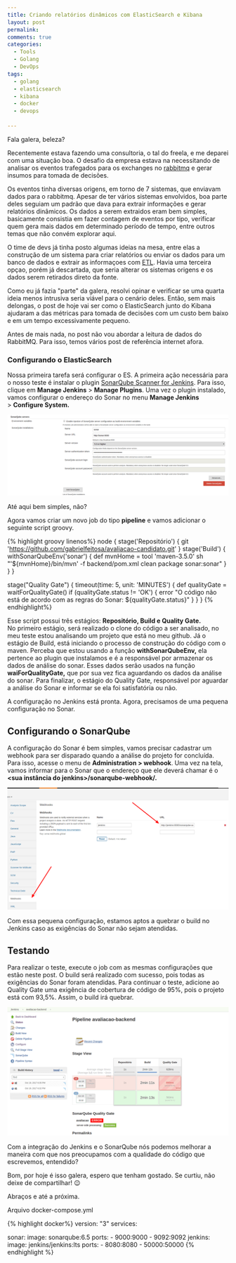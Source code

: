```yaml
---
title: Criando relatórios dinâmicos com ElasticSearch e Kibana
layout: post
permalink: 
comments: true
categories:
  - Tools
  - Golang
  - DevOps
tags:
  - golang
  - elasticsearch
  - kibana
  - docker
  - devops
  
---
```

Fala galera, beleza?

Recentemente estava fazendo uma consultoria, o tal do freela, e me deparei com uma situação boa. O desafio da empresa estava na necessitando de analisar os eventos trafegados para os exchanges no [rabbitmq](https://www.rabbitmq.com/) e gerar insumos para tomada de decisões.  

Os eventos tinha diversas origens, em torno de 7 sistemas, que enviavam dados para o rabbitmq. Apesar de ter vários sistemas envolvidos, boa parte deles seguiam um padrão que dava para extrair informações e gerar relatórios dinâmicos. Os dados a serem extraidos eram bem simples, basicamente consistia em fazer contagem de eventos por tipo, verificar quem gera mais dados em determinado período de tempo, entre outros temas que não convém explorar aqui.

O time de devs já tinha posto algumas ideias na mesa, entre elas a construção de um sistema para criar relatórios ou enviar os dados para um banco de dados e extrair as informaçoes com [ETL](https://pt.wikipedia.org/wiki/Extract,_transform,_load). Havia uma terceira opçao, porém já descartada, que seria alterar os sistemas origens e os dados serem retirados direto da fonte.

Como eu já fazia "parte" da galera, resolvi opinar e verificar se uma quarta ideia menos intrusiva seria viável para o cenário deles. Então, sem mais delongas, o post de hoje vai ser como o ElasticSearch junto do Kibana ajudaram a das métricas para tomada de decisões com um custo bem baixo e em um tempo excessivamente pequeno. 
<!--more-->

Antes de mais nada, no post não vou abordar a leitura de dados do RabbitMQ. Para isso, temos vários post de referência internet afora. 

### Configurando o ElasticSearch

Nossa primeira tarefa será configurar o ES. 
A primeira ação necessária para o nosso teste é instalar o plugin [SonarQube Scanner for Jenkins](https://plugins.jenkins.io/sonar). Para isso, clique em **Manage Jenkins** > **Manage Plugins**. Uma vez o plugin instalado, vamos configurar o endereço do Sonar no menu **Manage Jenkins** > **Configure System.**

![Exemplo da configuração do SonarQube no Jenkins](/img/jenkins_sonar.png) 

Até aqui bem simples, não?

Agora vamos criar um novo job do tipo **pipeline** e vamos adicionar o seguinte script groovy.

{% highlight groovy linenos%}
node {
  stage('Repositório') { 
    git 'https://github.com/gabrielfeitosa/avaliacao-candidato.git'
  }
  stage('Build') {
    withSonarQubeEnv('sonar') {
      def mvnHome = tool 'maven-3.5.0'
      sh "'${mvnHome}/bin/mvn' -f backend/pom.xml clean package sonar:sonar"
    }
  }
}

stage("Quality Gate") { 
  timeout(time: 5, unit: 'MINUTES') { 
    def qualityGate = waitForQualityGate() 
      if (qualityGate.status != 'OK') {
        error "O código não está de acordo com as regras do Sonar: ${qualityGate.status}"
      }
  }
}
{% endhighlight%}

Esse script possui três estágios: **Repositório, Build e Quality Gate.** No primeiro estágio, será realizado o clone do código a ser analisado, no meu teste estou analisando um projeto que está no meu github. Já o estágio de Build, está iniciando o processo de construção do código com o maven. Perceba que estou usando a função **withSonarQubeEnv,** ela pertence ao plugin que instalamos e é a responsável por armazenar os dados de análise do sonar. Esses dados serão usados na função **waiForQualityGate,** que por sua vez fica aguardando os dados da análise do sonar. Para finalizar, o estágio do Quality Gate, responsável por aguardar a análise do Sonar e informar se ela foi satisfatória ou não.

A configuração no Jenkins está pronta. Agora, precisamos de uma pequena configuração no Sonar.

## Configurando o SonarQube

A configuração do Sonar é bem simples, vamos precisar cadastrar um webhook para ser disparado quando a análise do projeto for concluída. Para isso, acesse o menu de **Administration > webhook**. Uma vez na tela, vamos informar para o Sonar que o endereço que ele deverá chamar é o **\<sua instância do jenkins>/sonarqube-webhook/.**

![Configuração do webhook no sonar](/img/sonar_webhook.png)

Com essa pequena configuração, estamos aptos a quebrar o build no Jenkins caso as exigências do Sonar não sejam atendidas.

## Testando

Para realizar o teste, execute o job com as mesmas configurações que estão neste post. O build será realizado com sucesso, pois todas as exigências do Sonar foram atendidas. Para continuar o teste, adicione ao Quality Gate uma exigência de cobertura de código de 95%, pois o projeto está com 93,5%. Assim, o build irá quebrar.

![Exemplo de build de pipeline no Jenkins](/img/Jenkins_build.png)

Com a integração do Jenkins e o SonarQube nós podemos melhorar a maneira com que nos preocupamos com a qualidade do código que escrevemos, entendido?

Bom, por hoje é isso galera, espero que tenham gostado. Se curtiu, não deixe de compartilhar! 😉

Abraços e até a próxima.

Arquivo docker-compose.yml

{% highlight docker%}
version: "3"
services:

  sonar:
    image: sonarqube:6.5
    ports:
      - 9000:9000
      - 9092:9092
  jenkins:
    image: jenkins/jenkins:lts
    ports:
      - 8080:8080
      - 50000:50000
{% endhighlight %}